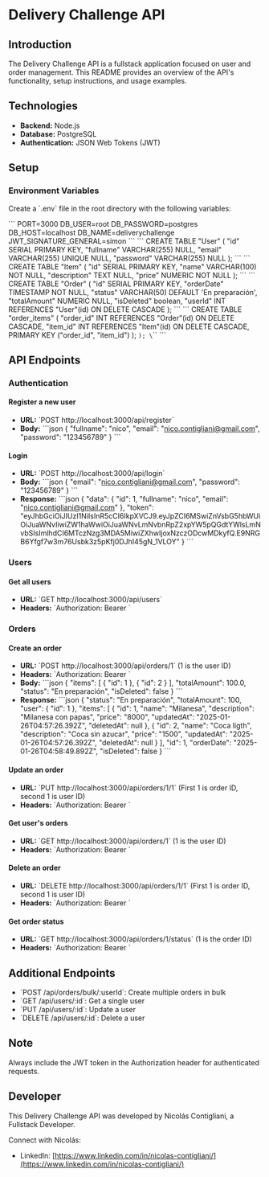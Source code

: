 # Delivery Challenge API

## Introduction

The Delivery Challenge API is a fullstack application focused on user and order management. This README provides an overview of the API's functionality, setup instructions, and usage examples.

## Technologies

- **Backend:** Node.js
- **Database:** PostgreSQL
- **Authentication:** JSON Web Tokens (JWT)

## Setup

### Environment Variables

Create a \`.env\` file in the root directory with the following variables:

\`\`\`
PORT=3000
DB_USER=root
DB_PASSWORD=postgres
DB_HOST=localhost
DB_NAME=deliverychallenge
JWT_SIGNATURE_GENERAL=simon
\`\`\`
\`\`\`
      CREATE TABLE "User" (
        "id" SERIAL PRIMARY KEY,
        "fullname" VARCHAR(255) NULL,
        "email" VARCHAR(255) UNIQUE NULL,
        "password" VARCHAR(255) NULL
      );
\`\`\`
\`\`\`      
      CREATE TABLE "Item" (
        "id" SERIAL PRIMARY KEY,
        "name" VARCHAR(100) NOT NULL,
        "description" TEXT NULL,
        "price" NUMERIC NOT NULL
      );
\`\`\`
\`\`\`      
      CREATE TABLE "Order" (
        "id" SERIAL PRIMARY KEY,
        "orderDate" TIMESTAMP NOT NULL,
        "status" VARCHAR(50) DEFAULT 'En preparación',
        "totalAmount" NUMERIC NULL,
        "isDeleted" boolean,
        "userId" INT REFERENCES "User"(id) ON DELETE CASCADE
      );
\`\`\`
 \`\`\`
      CREATE TABLE "order_items" (
        "order_id" INT REFERENCES "Order"(id) ON DELETE CASCADE,
        "item_id" INT REFERENCES "Item"(id) ON DELETE CASCADE,
        PRIMARY KEY ("order_id", "item_id")
      );
    `);
\`\`\`
\`\`\`






## API Endpoints

### Authentication

#### Register a new user

- **URL:** \`POST http://localhost:3000/api/register\`
- **Body:**
  \`\`\`json
  {
    "fullname": "nico",
    "email": "nico.contigliani@gmail.com",
    "password": "123456789"
  }
  \`\`\`

#### Login

- **URL:** \`POST http://localhost:3000/api/login\`
- **Body:**
  \`\`\`json
  {
    "email": "nico.contigliani@gmail.com",
    "password": "123456789"
  }
  \`\`\`
- **Response:**
  \`\`\`json
  {
    "data": {
      "id": 1,
      "fullname": "nico",
      "email": "nico.contigliani@gmail.com"
    },
    "token": "eyJhbGciOiJIUzI1NiIsInR5cCI6IkpXVCJ9.eyJpZCI6MSwiZnVsbG5hbWUiOiJuaWNvIiwiZW1haWwiOiJuaWNvLmNvbnRpZ2xpYW5pQGdtYWlsLmNvbSIsImlhdCI6MTczNzg3MDA5MiwiZXhwIjoxNzczODcwMDkyfQ.E9NRGB6Yfgf7w3m76Usbk3z5pKfj0DJhI45gN_1VLOY"
  }
  \`\`\`

### Users

#### Get all users

- **URL:** \`GET http://localhost:3000/api/users\`
- **Headers:** \`Authorization: Bearer <token>\`

### Orders

#### Create an order

- **URL:** \`POST http://localhost:3000/api/orders/1\` (1 is the user ID)
- **Headers:** \`Authorization: Bearer <token>\`
- **Body:**
  \`\`\`json
  {
    "items": [
      { "id": 1 },
      { "id": 2 }
    ],
    "totalAmount": 100.0,
    "status": "En preparación",
    "isDeleted": false
  }
  \`\`\`
- **Response:**
  \`\`\`json
  {
    "status": "En preparación",
    "totalAmount": 100,
    "user": {
      "id": 1
    },
    "items": [
      {
        "id": 1,
        "name": "Milanesa",
        "description": "Milanesa con papas",
        "price": "8000",
        "updatedAt": "2025-01-26T04:57:26.392Z",
        "deletedAt": null
      },
      {
        "id": 2,
        "name": "Coca ligth",
        "description": "Coca sin azucar",
        "price": "1500",
        "updatedAt": "2025-01-26T04:57:26.392Z",
        "deletedAt": null
      }
    ],
    "id": 1,
    "orderDate": "2025-01-26T04:58:49.892Z",
    "isDeleted": false
  }
  \`\`\`

#### Update an order

- **URL:** \`PUT http://localhost:3000/api/orders/1/1\` (First 1 is order ID, second 1 is user ID)
- **Headers:** \`Authorization: Bearer <token>\`

#### Get user's orders

- **URL:** \`GET http://localhost:3000/api/orders/1\` (1 is the user ID)
- **Headers:** \`Authorization: Bearer <token>\`

#### Delete an order

- **URL:** \`DELETE http://localhost:3000/api/orders/1/1\` (First 1 is order ID, second 1 is user ID)
- **Headers:** \`Authorization: Bearer <token>\`

#### Get order status

- **URL:** \`GET http://localhost:3000/api/orders/1/status\` (1 is the order ID)
- **Headers:** \`Authorization: Bearer <token>\`

## Additional Endpoints

- \`POST /api/orders/bulk/:userId\`: Create multiple orders in bulk
- \`GET /api/users/:id\`: Get a single user
- \`PUT /api/users/:id\`: Update a user
- \`DELETE /api/users/:id\`: Delete a user

## Note

Always include the JWT token in the Authorization header for authenticated requests.

## Developer

This Delivery Challenge API was developed by Nicolás Contigliani, a Fullstack Developer.

Connect with Nicolás:
- LinkedIn: [https://www.linkedin.com/in/nicolas-contigliani/](https://www.linkedin.com/in/nicolas-contigliani/)

